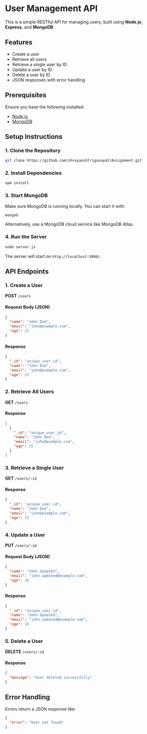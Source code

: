 # User Management API

This is a simple RESTful API for managing users, built using **Node.js**, **Express**, and **MongoDB**.

## Features
- Create a user
- Retrieve all users
- Retrieve a single user by ID
- Update a user by ID
- Delete a user by ID
- JSON responses with error handling

## Prerequisites
Ensure you have the following installed:
- [Node.js](https://nodejs.org/)
- [MongoDB](https://www.mongodb.com/)

## Setup Instructions

### 1. Clone the Repository
```sh
git clone https://github.com/shreyanshtrigunayat/Assignment.git
```

### 2. Install Dependencies
```sh
npm install
```

### 3. Start MongoDB
Make sure MongoDB is running locally. You can start it with:
```sh
mongod
```
Alternatively, use a MongoDB cloud service like MongoDB Atlas.

### 4. Run the Server
```sh
node server.js
```
The server will start on `http://localhost:5000/`.

## API Endpoints

### 1. Create a User
**POST** `/users`

#### Request Body (JSON)
```json
{
  "name": "John Doe",
  "email": "john@example.com",
  "age": 25
}
```

#### Response
```json
{
  "_id": "unique_user_id",
  "name": "John Doe",
  "email": "john@example.com",
  "age": 25
}
```

### 2. Retrieve All Users
**GET** `/users`

#### Response
```json
[
  {
    "_id": "unique_user_id",
    "name": "John Doe",
    "email": "john@example.com",
    "age": 25
  }
]
```

### 3. Retrieve a Single User
**GET** `/users/:id`

#### Response
```json
{
  "_id": "unique_user_id",
  "name": "John Doe",
  "email": "john@example.com",
  "age": 25
}
```

### 4. Update a User
**PUT** `/users/:id`

#### Request Body (JSON)
```json
{
  "name": "John Updated",
  "email": "john.updated@example.com",
  "age": 26
}
```

#### Response
```json
{
  "_id": "unique_user_id",
  "name": "John Updated",
  "email": "john.updated@example.com",
  "age": 26
}
```

### 5. Delete a User
**DELETE** `/users/:id`

#### Response
```json
{
  "message": "User deleted successfully"
}
```

## Error Handling
Errors return a JSON response like:
```json
{
  "error": "User not found"
}
```



